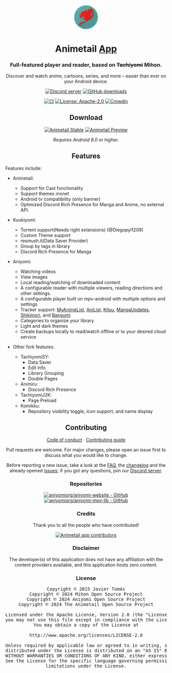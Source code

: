 <div align="center">

<a href="https://aniyomi.org">
    <img src="./.github/assets/icon.png" alt="animetail logo" title="animetail logo" width="80"/>
</a>

# Animetail [App](#)

### Full-featured player and reader, based on ~~Tachiyomi~~ Mihon.
Discover and watch anime, cartoons, series, and more – easier than ever on your Android device.

[![Discord server](https://img.shields.io/discord/1196139193664028762.svg?label=&labelColor=6A7EC2&color=7389D8&logo=discord&logoColor=FFFFFF)](https://discord.gg/fvskrQZb9j)
[![GitHub downloads](https://img.shields.io/github/downloads/Animetailapp/animetail/total?label=downloads&labelColor=27303D&color=0D1117&logo=github&logoColor=FFFFFF&style=flat)](https://github.com/Animetailapp/Animetail/releases)

[![CI](https://img.shields.io/github/actions/workflow/status/Animetailapp/animetail/build_push.yml?labelColor=27303D)](https://github.com/Animetailapp/Animetail/actions/workflows/build_push.yml)
[![License: Apache-2.0](https://img.shields.io/github/license/Animetailapp/Animetail?labelColor=27303D&color=818cf8)](/LICENSE)
[![Crowdin](https://badges.crowdin.net/animetail/localized.svg)](https://crowdin.com/project/animetail)

## Download

[![Animetail Stable](https://img.shields.io/github/release/Animetailapp/animetail.svg?maxAge=3600&label=Stable&labelColor=06599d&color=043b69)](https://github.com/Animetailapp/Animetail/releases)
[![Animetail Preview](https://img.shields.io/github/v/release/Animetailapp/animetail-preview.svg?maxAge=3600&label=Beta&labelColor=2c2c47&color=1c1c39)](https://github.com/Animetailapp/animetail-preview/releases)

*Requires Android 8.0 or higher.*

## Features

<div align="left">

Features include:
* Animetail:
    * Support for Cast functionality
    * Support themes monet
    * Android tv compatibility (only banner)
    * Optimized Discord Rich Presence for Manga and Anime, no external API.

* Kuukiyomi:
    * Torrent support(Needs right extensions) (@Diegopyl1209)
    * Custom Theme support
    * resmush.it(Data Saver Provider)
    * Group by tags in library
    * Discord Rich Presence for Manga
* Aniyomi:
    * Watching videos
    * View images
    * Local reading/watching of downloaded content
    * A configurable reader with multiple viewers, reading directions and other settings.
    * A configurable player built on mpv-android with multiple options and settings
    * Tracker support: [MyAnimeList](https://myanimelist.net/), [AniList](https://anilist.co/), [Kitsu](https://kitsu.app/), [MangaUpdates](https://mangaupdates.com), [Shikimori](https://shikimori.one), and [Bangumi](https://bgm.tv/)
    * Categories to organize your library
    * Light and dark themes
    * Create backups locally to read/watch offline or to your desired cloud service
* Other fork features:
    * TachiyomiSY:
        * Data Saver
        * Edit Info
        * Library Grouping
        * Double Pages
    * Animiru:
        * Discord Rich Presence
    * TachiyomiJ2K:
        * Page Preload
    * Komikku:
        * Repository visibility toggle, icon support, and name display

</div>

## Contributing

[Code of conduct](./CODE_OF_CONDUCT.md) · [Contributing guide](./CONTRIBUTING.md)

Pull requests are welcome. For major changes, please open an issue first to discuss what you would like to change.

Before reporting a new issue, take a look at the [FAQ](https://aniyomi.org/docs/faq/general), the [changelog](https://aniyomi.org/changelogs/) and the already opened [issues](https://github.com/Animetailapp/animetail/issues); if you got any questions, join our [Discord server](https://discord.gg/F32UjdJZrR).

### Repositories

[![aniyomiorg/aniyomi-website - GitHub](https://github-readme-stats.vercel.app/api/pin/?username=aniyomiorg&repo=aniyomi-website&bg_color=161B22&text_color=c9d1d9&title_color=818cf8&icon_color=818cf8&border_radius=8&hide_border=true&description_lines_count=2)](https://github.com/aniyomiorg/aniyomi-website/)
[![aniyomiorg/aniyomi-mpv-lib - GitHub](https://github-readme-stats.vercel.app/api/pin/?username=aniyomiorg&repo=aniyomi-mpv-lib&bg_color=161B22&text_color=c9d1d9&title_color=818cf8&icon_color=818cf8&border_radius=8&hide_border=true&description_lines_count=2)](https://github.com/aniyomiorg/aniyomi-mpv-lib/)

### Credits

Thank you to all the people who have contributed!

<a href="https://github.com/Animetailapp/Animetail/graphs/contributors">
    <img src="https://contrib.rocks/image?repo=Animetailapp/Animetail" alt="Animetail app contributors" title="Animetail app contributors" width="800"/>
</a>

### Disclaimer

The developer(s) of this application does not have any affiliation with the content providers available, and this application hosts zero content.

### License

<pre>
Copyright © 2015 Javier Tomás
Copyright © 2024 Mihon Open Source Project
Copyright © 2024 Aniyomi Open Source Project
Copyright © 2024 The Animetail Open Source Project

Licensed under the Apache License, Version 2.0 (the "License");
you may not use this file except in compliance with the License.
You may obtain a copy of the License at

http://www.apache.org/licenses/LICENSE-2.0

Unless required by applicable law or agreed to in writing, software
distributed under the License is distributed on an "AS IS" BASIS,
WITHOUT WARRANTIES OR CONDITIONS OF ANY KIND, either express or implied.
See the License for the specific language governing permissions and
limitations under the License.
</pre>

</div>
